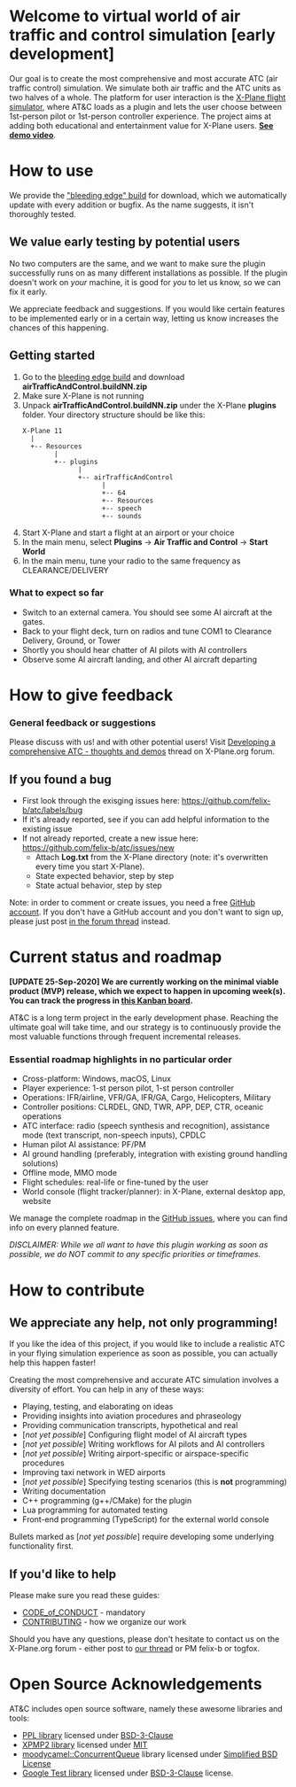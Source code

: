 # Welcome to virtual world of air traffic and control simulation [early development]

Our goal is to create the most comprehensive and most accurate ATC (air traffic control) simulation. We simulate both air traffic and the ATC units as two halves of a whole. The platform for user interaction is the [X-Plane flight simulator](https://www.x-plane.com/), where AT&C loads as a plugin and lets the user choose between 1st-person pilot or 1st-person controller experience. The project aims at adding both educational and entertainment value for X-Plane users. **[See demo video](https://youtu.be/o0yAqO8ZdUo)**.

# How to use

We provide the ["bleeding edge" build](https://github.com/felix-b/atc/releases) for download, which we automatically update with every addition or bugfix. As the name suggests, it isn't thoroughly tested. 

## We value early testing by potential users

No two computers are the same, and we want to make sure the plugin successfully runs on as many different installations as possible. If the plugin doesn't work on *your* machine, it is good for *you* to let us know, so we can fix it early. 

We appreciate feedback and suggestions. If you would like certain features to be implemented early or in a certain way, letting us know increases the chances of this happening.

## Getting started

1. Go to the [bleeding edge build](https://github.com/felix-b/atc/releases) and download **airTrafficAndControl.buildNN.zip**
1. Make sure X-Plane is not running
1. Unpack **airTrafficAndControl.buildNN.zip** under the X-Plane **plugins** folder. Your directory structure should be like this:
   ```
   X-Plane 11
     |
     +-- Resources
           |
           +-- plugins
                 |
                 +-- airTrafficAndControl
                       |
                       +-- 64
                       +-- Resources
                       +-- speech
                       +-- sounds
   ```
1. Start X-Plane and start a flight at an airport or your choice
1. In the main menu, select **Plugins** -> **Air Traffic and Control** -> **Start World**
1. In the main menu, tune your radio to the same frequency as CLEARANCE/DELIVERY


### What to expect so far

- Switch to an external camera. You should see some AI aircraft at the gates.
- Back to your flight deck, turn on radios and tune COM1 to Clearance Delivery, Ground, or Tower
- Shortly you should hear chatter of AI pilots with AI controllers
- Observe some AI aircraft landing, and other AI aircraft departing

# How to give feedback

### General feedback or suggestions

Please discuss with us! and with other potential users! Visit
[Developing a comprehensive ATC - thoughts and demos](https://forums.x-plane.org/index.php?/forums/topic/224703-developing-a-comprehensive-atc-thoughts-and-demos/) thread on X-Plane.org forum.

## If you found a bug

- First look through the exisging issues here: https://github.com/felix-b/atc/labels/bug
- If it's already reported, see if you can add helpful information to the existing issue
- If not already reported, create a new issue here: https://github.com/felix-b/atc/issues/new
  - Attach **Log.txt** from the X-Plane directory (note: it's overwritten every time you start X-Plane).
  - State expected behavior, step by step
  - State actual behavior, step by step
  
Note: in order to comment or create issues, you need a free [GitHub account](https://github.com/join). If you don't have a GitHub account and you don't want to sign up, please just post [in the forum thread](https://forums.x-plane.org/index.php?/forums/topic/224703-developing-a-comprehensive-atc-thoughts-and-demos/) instead.

# Current status and roadmap

**[UPDATE 25-Sep-2020] We are currently working on the minimal viable product (MVP) release, which we expect to happen in upcoming week(s). You can track the progress in [this Kanban board](https://github.com/felix-b/atc/projects/1).**

AT&C is a long term project in the early development phase. Reaching the ultimate goal will take time, and our strategy is to continuously provide the most valuable functions through frequent incremental releases. 

### Essential roadmap highlights in no particular order

- Cross-platform: Windows, macOS, Linux
- Player experience: 1-st person pilot, 1-st person controller
- Operations: IFR/airline, VFR/GA, IFR/GA, Cargo, Helicopters, Military 
- Controller positions: CLRDEL, GND, TWR, APP, DEP, CTR, oceanic operations
- ATC interface: radio (speech synthesis and recognition), assistance mode (text transcript, non-speech inputs), CPDLC 
- Human pilot AI assistance: PF/PM
- AI ground handling (preferably, integration with existing ground handling solutions)
- Offline mode, MMO mode
- Flight schedules: real-life or fine-tuned by the user
- World console (flight tracker/planner): in X-Plane, external desktop app, website

We manage the complete roadmap in the [GitHub issues](https://github.com/felix-b/atc/issues), where you can find info on every planned feature.

*DISCLAIMER: While we all want to have this plugin working as soon as possible, we do NOT commit to any specific priorities or timeframes.*

# How to contribute

## We appreciate any help, not only programming!

If you like the idea of this project, if you would like to include a realistic ATC in your flying simulation experience as soon as possible, you can actually help this happen faster! 

Creating the most comprehensive and accurate ATC simulation involves a diversity of effort. You can help in any of these ways:

- Playing, testing, and elaborating on ideas
- Providing insights into aviation procedures and phraseology
- Providing communication transcripts, hypothetical and real
- [*not yet possible*] Configuring flight model of AI aircraft types
- [*not yet possible*] Writing workflows for AI pilots and AI controllers
- [*not yet possible*] Writing airport-specific or airspace-specific procedures
- Improving taxi network in WED airports
- [*not yet possible*] Specifying testing scenarios (this is **not** programming) 
- Writing documentation
- C++ programming (g++/CMake) for the plugin
- Lua programming for automated testing
- Front-end programming (TypeScript) for the external world console

Bullets marked as [*not yet possible*] require developing some underlying functionality first. 

## If you'd like to help

Please make sure you read these guides:
- [CODE_of_CONDUCT](https://github.com/felix-b/atc/blob/master/CODE_of_CONDUCT.md) - mandatory
- [CONTRIBUTING](https://github.com/felix-b/atc/blob/master/CONTRIBUTING.md) - how we organize our work

Should you have any questions, please don't hesitate to contact us on the X-Plane.org forum - either post to [our thread](https://forums.x-plane.org/index.php?/forums/topic/224703-developing-a-comprehensive-atc-thoughts-and-demos/) or PM felix-b or togfox.


# Open Source Acknowledgements

AT&C includes open source software, namely these awesome libraries and tools:

- [PPL library](https://github.com/PhilippMuenzel/PPL) licensed under [BSD-3-Clause](https://github.com/PhilippMuenzel/PPL/blob/master/LICENSE)
- [XPMP2 library](https://github.com/TwinFan/XPMP2) licensed under [MIT](https://github.com/TwinFan/XPMP2/blob/master/LICENSE)
- [moodycamel::ConcurrentQueue](https://github.com/cameron314/concurrentqueue) library licensed under [Simplified BSD License](https://github.com/cameron314/concurrentqueue/blob/master/LICENSE.md)
- [Google Test library](https://github.com/google/googletest) licensed under [BSD-3-Clause](https://github.com/google/googletest/blob/master/LICENSE) license.

